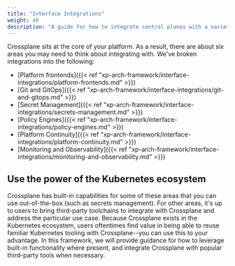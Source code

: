 ```yaml
---
title: "Interface Integrations"
weight: 40
description: "A guide for how to integrate control planes with a variety of interfaces"
---
```


Crossplane sits at the core of your platform. As a result, there are about six areas you may need to think about integrating with. We've broken integrations into the following:

- [Platform frontends]({{< ref "xp-arch-framework/interface-integrations/platform-frontends.md" >}})
- [Git and GitOps]({{< ref "xp-arch-framework/interface-integrations/git-and-gitops.md" >}})
- [Secret Management]({{< ref "xp-arch-framework/interface-integrations/secrets-management.md" >}})
- [Policy Engines]({{< ref "xp-arch-framework/interface-integrations/policy-engines.md" >}})
- [Platform Continuity]({{< ref "xp-arch-framework/interface-integrations/platform-continuity.md" >}})
- [Monitoring and Observability]({{< ref "xp-arch-framework/interface-integrations/monitoring-and-observability.md" >}})

## Use the power of the Kubernetes ecosystem

Crossplane has built-in capabilities for some of these areas that you can use out-of-the-box (such as secrets management). For other areas, it's up to users to bring third-party toolchains to integrate with Crossplane and address the particular use case. Because Crossplane exists in the Kubernetes ecosystem, users oftentimes find value in being able to reuse familiar Kubernetes tooling with Crossplane--you can use this to your advantage. In this framework, we will provide guidance for how to leverage built-in functionality where present, and integrate Crossplane with popular third-party tools when necessary.